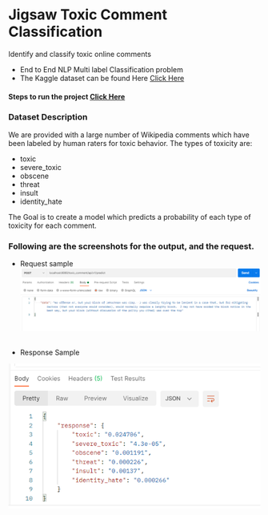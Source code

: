 # Jigsaw Toxic Comment Classification
 Identify and classify toxic online comments

- End to End NLP Multi label Classification problem
- The Kaggle dataset can be found Here [Click Here](https://www.kaggle.com/c/jigsaw-toxic-comment-classification-challenge/data)

####  Steps to run the project [Click Here](https://github.com/R-aryan/Jigsaw-Toxic-Comment-Classification/blob/main/backend/README.md)

### Dataset Description

We are provided with a large number of Wikipedia comments which have been labeled by human raters for toxic behavior. The types of toxicity are:

- toxic
- severe_toxic
- obscene
- threat
- insult
- identity_hate

The Goal is to  create a model which predicts a probability of each type of toxicity for each comment.


### Following are the screenshots for the output, and the request.

- Request sample 
![Sample request](https://github.com/R-aryan/Jigsaw-Toxic-Comment-Classification/blob/develop/msc/toxic_request.png)
  <br>
  <br>
  
- Response Sample

![Sample response](https://github.com/R-aryan/Jigsaw-Toxic-Comment-Classification/blob/develop/msc/toxic_response.png)


